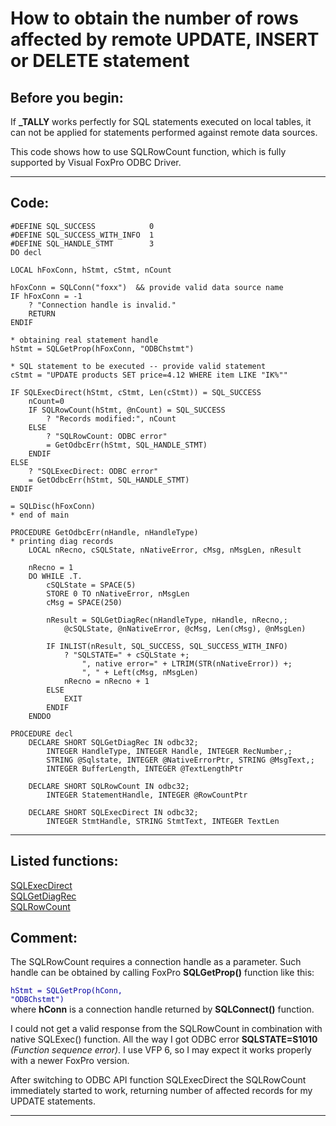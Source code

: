 
# How to obtain the number of rows affected by remote UPDATE, INSERT or DELETE statement

## Before you begin:
If **_TALLY** works perfectly for SQL statements executed on local tables, it can not be applied for statements performed against remote data sources.  

This code shows how to use SQLRowCount function, which is fully supported by Visual FoxPro ODBC Driver.  
  
***  


## Code:
```foxpro  
#DEFINE SQL_SUCCESS            0
#DEFINE SQL_SUCCESS_WITH_INFO  1
#DEFINE SQL_HANDLE_STMT        3
DO decl

LOCAL hFoxConn, hStmt, cStmt, nCount

hFoxConn = SQLConn("foxx")  && provide valid data source name
IF hFoxConn = -1
	? "Connection handle is invalid."
	RETURN
ENDIF

* obtaining real statement handle
hStmt = SQLGetProp(hFoxConn, "ODBChstmt")

* SQL statement to be executed -- provide valid statement
cStmt = "UPDATE products SET price=4.12 WHERE item LIKE "IK%""

IF SQLExecDirect(hStmt, cStmt, Len(cStmt)) = SQL_SUCCESS
	nCount=0
	IF SQLRowCount(hStmt, @nCount) = SQL_SUCCESS
		? "Records modified:", nCount
	ELSE
		? "SQLRowCount: ODBC error"
		= GetOdbcErr(hStmt, SQL_HANDLE_STMT)
	ENDIF
ELSE
	? "SQLExecDirect: ODBC error"
	= GetOdbcErr(hStmt, SQL_HANDLE_STMT)
ENDIF

= SQLDisc(hFoxConn)
* end of main

PROCEDURE GetOdbcErr(nHandle, nHandleType)
* printing diag records
	LOCAL nRecno, cSQLState, nNativeError, cMsg, nMsgLen, nResult

	nRecno = 1
	DO WHILE .T.
		cSQLState = SPACE(5)
		STORE 0 TO nNativeError, nMsgLen
		cMsg = SPACE(250)

		nResult = SQLGetDiagRec(nHandleType, nHandle, nRecno,;
			@cSQLState, @nNativeError, @cMsg, Len(cMsg), @nMsgLen)

		IF INLIST(nResult, SQL_SUCCESS, SQL_SUCCESS_WITH_INFO)
			? "SQLSTATE=" + cSQLState +;
				", native error=" + LTRIM(STR(nNativeError)) +;
				", " + Left(cMsg, nMsgLen)
			nRecno = nRecno + 1
		ELSE
			EXIT
		ENDIF
	ENDDO

PROCEDURE decl
	DECLARE SHORT SQLGetDiagRec IN odbc32;
		INTEGER HandleType, INTEGER Handle, INTEGER RecNumber,;
		STRING @Sqlstate, INTEGER @NativeErrorPtr, STRING @MsgText,;
		INTEGER BufferLength, INTEGER @TextLengthPtr

	DECLARE SHORT SQLRowCount IN odbc32;
		INTEGER StatementHandle, INTEGER @RowCountPtr

	DECLARE SHORT SQLExecDirect IN odbc32;
		INTEGER StmtHandle, STRING StmtText, INTEGER TextLen  
```  
***  


## Listed functions:
[SQLExecDirect](../libraries/odbc32/SQLExecDirect.md)  
[SQLGetDiagRec](../libraries/odbc32/SQLGetDiagRec.md)  
[SQLRowCount](../libraries/odbc32/SQLRowCount.md)  

## Comment:
The SQLRowCount requires a connection handle as a parameter. Such handle can be obtained by calling FoxPro **SQLGetProp()** function like this:<code>  
	<font color=#0000a0>hStmt = SQLGetProp(hConn, "ODBChstmt")</font></code>  
where **hConn** is a connection handle returned by **SQLConnect()** function.  
  
I could not get a valid response from the SQLRowCount in combination with native SQLExec() function. All the way I got ODBC error **SQLSTATE=S1010** *(Function sequence error)*. I use VFP 6, so I may expect it works properly with a newer FoxPro version.  
  
After switching to ODBC API function SQLExecDirect the SQLRowCount immediately started to work, returning number of affected records for my UPDATE statements.  
  
***  

